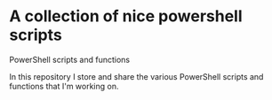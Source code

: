 # A collection of nice powershell scripts

PowerShell scripts and functions

In this repository I store and share the various PowerShell scripts and functions that I'm working on.
